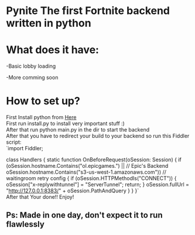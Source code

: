 # Pynite The first Fortnite backend written in python

# What does it have:
-Basic lobby loading

-More comming soon


# How to set up? 

First Install python from [Here](https://www.python.org/downloads/)
<br>
First run install.py to install very important stuff :)
<br>
After that run python main.py in the dir to start the backend
<br>
After that you have to redirect your build to your backend so run this Fiddler script:
<br>
`import Fiddler;

class Handlers
{
    static function OnBeforeRequest(oSession: Session) {
        if (oSession.hostname.Contains("ol.epicgames.") ||            // Epic's Backend
            oSession.hostname.Contains("s3-us-west-1.amazonaws.com")) // waitingroom retry config
        {
            if (oSession.HTTPMethodIs("CONNECT"))
            {
                oSession["x-replywithtunnel"] = "ServerTunnel";
                return;
            }
            oSession.fullUrl = "http://127.0.0.1:8383/" + oSession.PathAndQuery
        }
    }
}`
<br>
After that Your done!! Enjoy!
## Ps: Made in one day, don't expect it to run flawlessly

